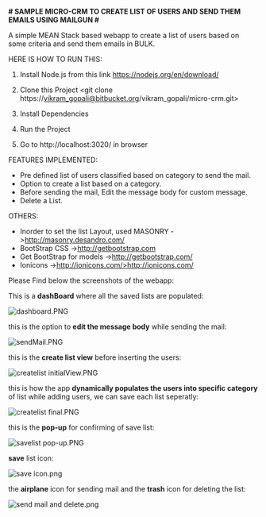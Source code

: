 **# SAMPLE MICRO-CRM TO CREATE LIST OF USERS AND SEND THEM EMAILS USING MAILGUN #**


A simple MEAN Stack based webapp to create a list of users based on some criteria and send them emails in BULK. 

HERE IS HOW TO RUN THIS:

1) Install Node.js from this link 
        <https://nodejs.org/en/download/>

2) Clone this Project
        <git clone https://vikram_gopali@bitbucket.org/vikram_gopali/micro-crm.git>

3) Install Dependencies
        <npm install>

4) Run the Project
        <node app.js>

5) Go to http://localhost:3020/ in browser



FEATURES IMPLEMENTED:

* Pre defined list of users classified based on category to send the mail.
* Option to create a list based on a category.
* Before sending the mail, Edit the message body for custom message.
* Delete a List.



OTHERS:

* Inorder to set the list Layout, used MASONRY
        ->http://masonry.desandro.com/
* BootStrap CSS
        ->http://getbootstrap.com
* Get BootStrap for models
        ->http://getbootstrap.com/
* Ionicons
        ->http://ionicons.com/>http://ionicons.com/


Please Find below the screenshots of the webapp:

This is a **dashBoard** where all the saved lists are populated:

![dashboard.PNG](https://bitbucket.org/repo/dqRd7L/images/1635579244-dashboard.PNG)


this is the option to **edit the message body** while sending the mail:

![sendMail.PNG](https://bitbucket.org/repo/dqRd7L/images/325782838-sendMail.PNG)

this is the **create list view** before inserting the users:

![createlist initialView.PNG](https://bitbucket.org/repo/dqRd7L/images/3978724389-createlist%20initialView.PNG)

this is how the app **dynamically populates the users into specific category** of list while adding users, we can save each list seperatly:

![createlist final.PNG](https://bitbucket.org/repo/dqRd7L/images/880827941-createlist%20final.PNG)


this is the **pop-up** for confirming of save list:

![savelist pop-up.PNG](https://bitbucket.org/repo/dqRd7L/images/2576168724-savelist%20pop-up.PNG)

**save** list icon:

![save icon.png](https://bitbucket.org/repo/dqRd7L/images/670481591-save%20icon.png)



the **airplane** icon for sending mail and the **trash** icon for deleting the list:

![send mail and delete.png](https://bitbucket.org/repo/dqRd7L/images/1946753286-send%20mail%20and%20delete.png)